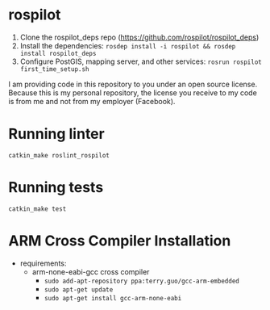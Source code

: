 rospilot
========

1. Clone the rospilot_deps repo (https://github.com/rospilot/rospilot_deps)
2. Install the dependencies: `rosdep install -i rospilot && rosdep install rospilot_deps`
3. Configure PostGIS, mapping server, and other services: `rosrun rospilot first_time_setup.sh`

I am providing code in this repository to you under an open source license. Because this is my personal repository, the license you receive to my code is from me and not from my employer (Facebook).


Running linter
==============
`catkin_make roslint_rospilot`


Running tests
=============
`catkin_make test`


ARM Cross Compiler Installation
=======
* requirements:
  * arm-none-eabi-gcc cross compiler
    * `sudo add-apt-repository ppa:terry.guo/gcc-arm-embedded`
    * `sudo apt-get update`
    * `sudo apt-get install gcc-arm-none-eabi`

